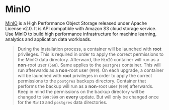 # MinIO

[MinIO](https://min.io) is a High Performance Object Storage released under Apache License v2.0.
It is API compatible with Amazon S3 cloud storage service. Use MinIO to build high performance infrastructure
for machine learning, analytics and application data workloads.

> During the installation process, a container will be launched with **root** privileges. This is required
> in order to apply the correct permissions to the MinIO data directory. Afterward, the `MinIO` container
> will run as a **non**-root user (`568`).
> Same applies to the `postgres` container. This will run afterwards as a **non**-root user (`999`).
> On each upgrade, a container will be launched with **root** privileges in order to apply the correct
> permissions to the `postgres` backups directory. Container that performs the backup will run as a **non**-root user (`999`) afterwards.
> Keep in mind the permissions on the backup directory will be changed to `999:999` on **every** update.
> But will only be changed once for the `MinIO` and `postgres` data directories.
